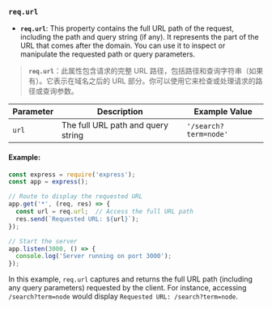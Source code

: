 ### `req.url`

- **`req.url`**: This property contains the full URL path of the request, including the path and query string (if any). It represents the part of the URL that comes after the domain. You can use it to inspect or manipulate the requested path or query parameters.

> **`req.url`**：此属性包含请求的完整 URL 路径，包括路径和查询字符串（如果有）。它表示在域名之后的 URL 部分。你可以使用它来检查或处理请求的路径或查询参数。

| Parameter | Description                        | Example Value         |
| --------- | ---------------------------------- | --------------------- |
| `url`     | The full URL path and query string | `'/search?term=node'` |

#### Example:

```js
const express = require('express');
const app = express();

// Route to display the requested URL
app.get('*', (req, res) => {
  const url = req.url;  // Access the full URL path
  res.send(`Requested URL: ${url}`);
});

// Start the server
app.listen(3000, () => {
  console.log('Server running on port 3000');
});
```

In this example, `req.url` captures and returns the full URL path (including any query parameters) requested by the client. For instance, accessing `/search?term=node` would display `Requested URL: /search?term=node`.